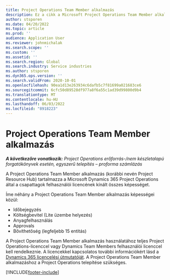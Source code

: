 ```yaml
---
title: Project Operations Team Member alkalmazás
description: Ez a cikk a Microsoft Project Operations Team Member alkalmazásáról nyújt tájékoztatást Dynamics 365 Project Operations.
author: stsporen
ms.date: 04/20/2022
ms.topic: article
ms.prod: ''
audience: Application User
ms.reviewer: johnmichalak
ms.search.scope: ''
ms.custom: ''
ms.assetid: ''
ms.search.region: Global
ms.search.industry: Service industries
ms.author: stsporen
ms.dyn365.ops.version: ''
ms.search.validFrom: 2020-10-01
ms.openlocfilehash: 90ea1d13e263934c6dafb5c7f81699a021683ce6
ms.sourcegitcommit: 6cfc50d89528df977a8f6a55c1ad39d99800d9b4
ms.translationtype: MT
ms.contentlocale: hu-HU
ms.lasthandoff: 06/03/2022
ms.locfileid: "8918223"
---
```

# <a name="project-operations-team-member-app"></a>Project Operations Team Member alkalmazás

_**A következőre vonatkozik:** Project Operations erőforrás-/nem készletalapú forgatókönyvek esetén, egyszerű telepítés – proforma számlázás_

A Project Operations Team Member alkalmazás (korábbi nevén Project Resource Hub) tartalmazza a Microsoft Dynamics 365 Project Operations által a csapattagok felhasználói licencének kínált összes képességet.

Íme néhány a Project Operations Team Member alkalmazás képességei közül:

- Időbejegyzés
- Költségbevitel (Lite üzembe helyezés)
- Anyagfelhasználás
- Approvals
- Bővíthetőség (legfeljebb 15 entitás)

A Project Operations Team Member alkalmazás használatához teljes Project Operations-licenccel vagy Dynamics Team Members felhasználói licenccel kell rendelkeznie. A licencekkel kapcsolatos további információkért lásd a [Dynamics 365 licencelési útmutatóját](https://go.microsoft.com/fwlink/?LinkId=866544&clcid=0x409). A Project Operations Team Member alkalmazáshoz a Project Operations telepítése szükséges.

[!INCLUDE[footer-include](../includes/footer-banner.md)]
